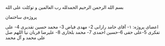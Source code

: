 بسم الله الرحمن الرحیم
الحمدلله رب العالمین
و توکلت علی الله

پروژه‌ی ساختمان

اعضای پروژه:
۱- آقای حامد رازانی
2- مهدی فیاض
3- محمد حسین تقدیری
4- علی تفکری
5-علی حقی
6-حسین احمدی
7- محمد بلخاری
8- علیرضا قربان نیا 
اللهم صل علی محمد و آل محمد